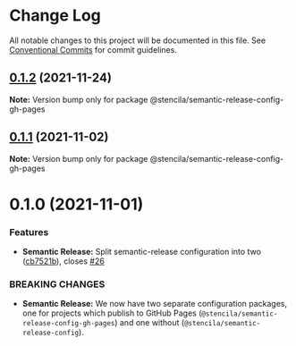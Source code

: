 # Change Log

All notable changes to this project will be documented in this file.
See [Conventional Commits](https://conventionalcommits.org) for commit guidelines.

## [0.1.2](https://github.com/stencila/dev-config/compare/@stencila/semantic-release-config-gh-pages@0.1.1...@stencila/semantic-release-config-gh-pages@0.1.2) (2021-11-24)

**Note:** Version bump only for package @stencila/semantic-release-config-gh-pages

## [0.1.1](https://github.com/stencila/dev-config/compare/@stencila/semantic-release-config-gh-pages@0.1.0...@stencila/semantic-release-config-gh-pages@0.1.1) (2021-11-02)

**Note:** Version bump only for package @stencila/semantic-release-config-gh-pages

# 0.1.0 (2021-11-01)

### Features

- **Semantic Release:** Split semantic-release configuration into two ([cb7521b](https://github.com/stencila/dev-config/commit/cb7521b73e15bda2ba39668feec256919e18f15c)), closes [#26](https://github.com/stencila/dev-config/issues/26)

### BREAKING CHANGES

- **Semantic Release:** We now have two separate configuration packages, one for
  projects which publish to GitHub Pages (`@stencila/semantic-release-config-gh-pages`)
  and one without (`@stencila/semantic-release-config`).
